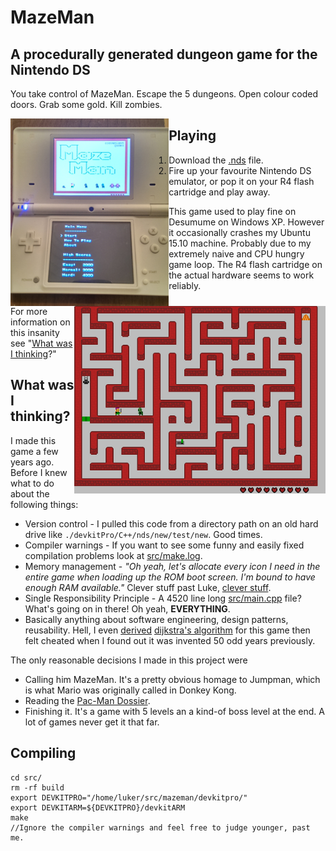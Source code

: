 # MazeMan
## A procedurally generated dungeon game for the Nintendo DS
You take control of MazeMan. Escape the 5 dungeons. Open colour coded doors. Grab some gold. Kill zombies.

<img  style="float: left;" src="https://github.com/convenient/mazeman/raw/master/README/on-console.jpg" height="300"> <img style="float: right;" src="https://github.com/convenient/mazeman/raw/master/README/zoom-game.png" height="300">

## Playing

  1. Download the [.nds](https://github.com/convenient/mazeman/raw/master/src/src.nds) file.
  1. Fire up your favourite Nintendo DS emulator, or pop it on your R4 flash cartridge and play away.

This game used to play fine on Desumume on Windows XP. However it occasionally crashes my Ubuntu 15.10 machine. Probably due to my extremely naive and CPU hungry game loop. The R4 flash cartridge on the actual hardware seems to work reliably.

For more information on this insanity see "[What was I thinking](#what-was-i-thinking)?"

## What was I thinking?

I made this game a few years ago. Before I knew what to do about the following things:

* Version control - I pulled this code from a directory path on an old hard drive like `./devkitPro/C++/nds/new/test/new`. Good times.
* Compiler warnings - If you want to see some funny and easily fixed compilation problems look at [src/make.log](https://github.com/convenient/mazeman/blob/master/src/make.log).
* Memory management - *"Oh yeah, let's allocate every icon I need in the entire game when loading up the ROM boot screen. I'm bound to have enough RAM available."* Clever stuff past Luke, [clever stuff](https://github.com/convenient/mazeman/blob/master/src/source/main.cpp#L579).
* Single Responsibility Principle - A 4520 line long [src/main.cpp](https://github.com/convenient/mazeman/blob/master/src/source/main.cpp) file? What's going on in there! Oh yeah, **EVERYTHING**.
* Basically anything about software engineering, design patterns, reusability. Hell, I even [derived](https://github.com/convenient/mazeman/blob/master/src/source/main.cpp#L1134) [dijkstra's algorithm](https://en.wikipedia.org/wiki/Dijkstra%27s_algorithm) for this game then felt cheated when I found out it was invented 50 odd years previously.

The only reasonable decisions I made in this project were

* Calling him MazeMan. It's a pretty obvious homage to Jumpman, which is what Mario was originally called in Donkey Kong.
* Reading the [Pac-Man Dossier](http://www.gamasutra.com/view/feature/3938/the_pacman_dossier.php?print=1).
* Finishing it. It's a game with 5 levels an a kind-of boss level at the end. A lot of games never get it that far. 

## Compiling

    cd src/
    rm -rf build
    export DEVKITPRO="/home/luker/src/mazeman/devkitpro/"
    export DEVKITARM=${DEVKITPRO}/devkitARM
    make
    //Ignore the compiler warnings and feel free to judge younger, past me.

